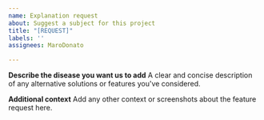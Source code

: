 ```yaml
---
name: Explanation request
about: Suggest a subject for this project
title: "[REQUEST]"
labels: ''
assignees: MaroDonato

---
```


**Describe the disease you want us to add**
A clear and concise description of any alternative solutions or features you've considered.

**Additional context**
Add any other context or screenshots about the feature request here.
